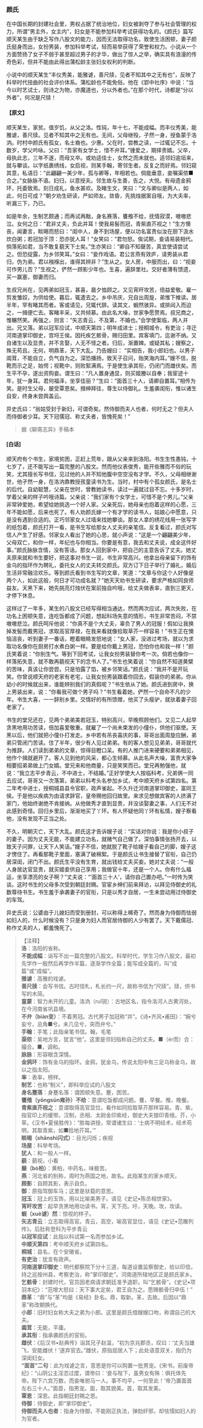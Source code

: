 <script type="text/javascript">
    var head = document.getElementsByTagName('head')[0];
    cssURL = '/public/liao.css';
    linkTag = document.createElement('link');
    linkTag.href = cssURL;
    linkTag.setAttribute('type','text/css');
    linkTag.setAttribute('rel','stylesheet');
    head.appendChild(linkTag);
</script>
### 颜氏

在中国长期的封建社会里，男权占据了统治地位，妇女被剥夺了参与社会管理的权力，所谓“男主外，女主内”，妇女是不能参加科举考试获得功名的。《颜氏》篇写顺天某生由于缺乏写作八股文的能力，因而无法取得功名，致使生活困顿，妻子颜氏挺身而出，女扮男装，参加科举考试，轻而易举获得了荣誉和权力。小说从一个方面赞扬了女子不弱于甚至超过男子的才华，做出了惊人之举，确实具有浪漫的传奇色彩，但并不能由此得出蒲松龄主张妇女权利的判断。

小说中的顺天某生“丰仪秀美，能雅谑，善尺牍，见者不知其中之无有也”，反映了科举时代扭曲的社会评价体系。蒲松龄也不能免俗。他在《郢中社序》中说：“当今以时艺试士，则诗之为物，亦魔道也，分以外者也。”在那个时代，诗都是“分以外者”，何况是尺牍！

#### 【原文】
<section>
顺天某生，家贫。值岁饥，从父之洛。性钝，年十七，不能成幅。而丰仪秀美，能雅谑，善尺牍。见者不知其中之无有也。无间，父母继殁，孑然一身，授鱼蒙于洛汭。时村中颜氏有孤女，名士裔也。少惠。父在时，尝教之读，一过辄记不忘。十数岁，学父吟咏。父曰：“吾家有女学士，惜不弁耳。”锺爱之，期择贵婿。父卒，母执此志，三年不遂，而母又卒。或劝适佳士，女然之而未就也。适邻妇逾垣来，就与攀谈。以字纸裹绣线，女启视，则某手翰，寄邻生者。反复之而好焉。邻妇窥其意，私语日：“此翩翩一美少年，孤与卿等，年相若也。倘能垂意，妾嘱渠侬■合之。”女脉脉不语。妇归，以意授夫。邻生故与生善，告之，大悦。有母遗金鸦环，托委致焉。刻日成礼，鱼水甚欢。及睹生文，笑曰：“文与卿似是两人，如此，何日可成？”朝夕劝生研读，严如师友。敛昏，先挑烛据案自哦，为大夫率，听漏三下，乃已。

如是年余，生制艺颇通；而再试再黜，身名赛落，饔飧不给，抚情寂漠，嗷嗷悲泣。女何之日：“君非丈夫，负此并耳！使我易髻而冠，青紫直芥视之！”生方懊丧，闻妻言，睒晹而怒曰：“闺中人，身不到场屋，便以功名富贵似汝在厨下汲水炊白粥；若冠加于顶：恐亦犹人耳！”女笑曰：“君勿怒。俟试期，妾请易装相代。倘落拓如君，当不敢复藐天下士矣。”生亦笑曰：“卿自不知蘖苦，真宜使请尝试之。但恐绽露，为乡邻笑耳。”女曰：“妾作戏语。君公言燕有效庐，请男装从君归，伪为弟。君以襁褓出，谁得其辨非？”生从之。女人房，中服而出，曰：“视妾可作男儿否？”生视之，俨然一顾影少年也。生喜，遍辞里社。交好者薄有馈遗，买一赢塞，御妻而归。

生叔兄尚在，见两弟如冠玉，甚喜，晨夕恤顾之。又见宵旰攻苦，倍益爱敬。雇一剪发雏奴，为供给使。暮后，辄遣去之。乡中吊庆，兄自出周旋，弟惟下帷读。居半年，罕有睹其而者。客或请见，兄辄代辞。读其文，蝦然骇异。或排闼入而迫之，一揖便亡去。客睹丰采，又共倾慕。由此名大噪，世家争愿赘焉。叔兄商之，惟冁然笑。再强之，则言：“矢志青云，不及第，不婚也。”会学使案临，两人并出。兄又落。弟以冠军应试，中顺天第四；明年成进士；授桐城令，有吏治；寻迁河南道掌印御史，宫埒王侯。因托疾乞骸骨，赐归田里。宾客填门，迄谢不纳。又自诸生以及显贵，并不言娶，人无不怪之者。归后，渐置婢。或疑其私；嫂察之，殊无苟且。无何，明鼎革，天下大乱。乃告嫂曰：
“实相告，我小郎妇也。以男子阘茸，不能自立，负气自为之。深恐播扬，致天子召问，贻笑海内耳。”嫂不信，脱靴而示之足，始愕；视靴中，则败絮满焉。于是使生承其衔，仍闭门而雌伏矣。而生平不孕，遂出资购妾。谓生曰：“凡人置身通显，则买姬媵以自奉；我宦迹十年，犹一身耳。君何福泽，坐享佳丽？”生曰：“面首三十人，请卿自置耳。”相传为笑。是时生父母，屡受覃恩矣。搢绅拜往，尊生以侍御礼。生羞袭闺衔，惟以诸生自安，终身未尝舆盖云。

异史氏曰：“翁姑受封于新妇，可谓奇矣。然侍御而夫人也者，何时无之？但夫人而侍御者少耳。天下冠儒冠、称丈夫者，皆愧死矣！”

</section>

> 据《聊斋志异》手稿本

#### [白话]
<aside>

顺天府有个书生，家境贫困，正赶上荒年，跟从父亲来到洛阳。书生生性愚钝，十七岁了，还不能写出一篇完整的八股文。然而他仪表俊秀，能开些雅而不俗的玩笑，尤其擅长写书信，见过他的人并不知他腹中空空没有才学。不久，父母相继谢世，他孑然一身，在洛汭靠教授孩童读书为生。当时，村中有个孤女颜氏，是名士的后代。自幼聪慧，父亲在世时，曾教她读书，读过一遍就过目不忘。十多岁时，学着父亲的样子吟哦诗篇。父亲说：“我们家有个女学士，可惜不是个男儿。”父亲非常钟爱她，希望给她挑选一个好人家。父亲死后，她母亲也抱着这样的心愿，三年不能如愿，后来也死了。有人劝颜氏嫁一个有才学的读书人，姑娘心中愿意，只是没有遇到合适的。正巧邻家女人过墙来找她攀谈。那女人拿的绣花线用一张写字的纸包着，颜氏打开一看，是书生写给那女人丈夫的亲笔信。反复看过，颜氏对写信人产生了好感。邻家女人看出了她的心思，就小声说：“这是一个翩翩美少年，父母双亡，和你一样，年纪也与你相当。你要是有意，我去和丈夫说，成全这件好事。”颜氏脉脉含情，没有答话。那女人回到家中，把自己的主意告诉了丈夫。她丈夫原来就和书生要好，把这事对书生一说，书生非常高兴。他拿出母亲留下的饰有金乌的指环作为聘礼，委托女人的丈夫转交颜氏。双方订下日子举行了婚礼，婚后生活非常融洽欢乐。等到颜氏看到书生写的文章，笑道：“文章与你这个人好像是两个人，如此这般，何日才可功成名就？”她天天劝书生研读，要求严格如同良师益友。天黑下来，她先挑亮灯烛伏在案前独自吟哦，给丈夫做表率，直到三更天，才停下休息。

这样过了一年多，某生的八股文已经写得相当通达，然而两次应试，两次失败，在功名上困顿失意，连吃饭都成了问题，想起科场失意的情形，书生非常苦闷，不禁嗷嗷悲泣。颜氏呵斥他说：“你真不是个大丈夫，辜负了男人的冠服！假如让我换掉发髻而戴男冠，求取高官厚禄，在我来看就像拾取草芥一样容易！”书生正在懊恼沮丧，听到妻子一番话，瞪着眼睛发怒地说：“女人家，没进过考场，就以为求取功名像你在厨房打水煮白粥一样。要是给你戴上男冠，恐怕你也和我一样！”颜氏笑着说：“你别生气。等到下回考试，让我女扮男装替你考一次。倘若也像你一样落拓失意，就不敢再藐视天下的念书人了。”书生也笑着说：“你自然不知道黄檗的苦味，真该让你尝尝。只是怕露了馅，被乡邻笑话。”颜氏说：“我并不是开玩笑。你曾说顺天府的老家有老宅，让我女扮男装跟着你回去，假装你的弟弟。你从幼小的时候就出来，谁能辨别我们的真假呢？”书生依从了她。颜氏进到房中，换上男装出来，说：“你看我可做个男子吗？”书生看着她，俨然一个自命不凡的少年。书生大喜，一一辞别乡里。交情好的有所馈赠，他买了头瘦驴，就驮着妻子回老家了。

书生的堂兄还在，见两个弟弟美若冠玉，特别高兴，早晚照顾他们。又见二人起早贪黑地用功苦读，倍加喜爱敬重。就雇了一个尚未束发的小僮仆，供他们驱使。天黑以后，他们就把小僮仆打发走。乡中若有吊丧喜庆的事，哥哥出面周旋应酬，弟弟只管闭门苦读。住了半年，很少有人见过弟弟。有的客人想见见弟弟，哥哥就代为推辞。人们读到弟弟的文章，惊得目瞪口呆。有的人推门进来硬要和弟弟相见，他作个揖就避开了。客人见到他的风采，都心生倾慕。从此名声大噪，富贵大家争相要招弟弟做上门女婿。堂兄来和他商量，只是笑笑而已。堂兄再勉强他，就说：“我立志平步青云，不中进士，不结婚。”正好学使大人按临科考，兄弟俩一同去应试，哥哥又一次落第，弟弟以科考头名参加乡试，考中顺天府乡试第四名。第二年考中进士，授桐城县县令官职，政声雀起。不久升迁河南道掌印御史，富同王侯。于是他以疾病为由请求辞官，皇帝赐他回归故里。来求见想做宾客的人挤满了家门，他始终谢绝不肯接纳。从他做秀才直到显贵，并没谈娶妻之事，人们无不对此感到奇怪。回归乡里后，渐渐地买了丫环。有人怀疑他同丫环有私情，嫂子察看他，没有发现不正当之处。

不久，明朝灭亡，天下大乱。颜氏这才告诉嫂子说：“实话对你说：我是你小叔子的妻子。因为丈夫无能，不能建立功名，就赌气自己做了。深怕事情张扬开去，以致天子问罪，让天下人笑话。”嫂子不信，她就脱了靴子给嫂子看自己的脚，嫂子这才愣住了。再看那靴子里面，塞满了破棉絮。于是颜氏让书生接替了官衔，自己仍居深闺，闭门不出。颜氏生平没有生育，就出钱给丈夫买妾。她对丈夫说：“一般人身居达官显贵，就买姬妾供自己享用；我做官十年，还是一个人。你有什么福运，坐享漂亮的女子啊？”丈夫说：“‘面首三十人’，请你自己置办吧。”一时传为笑谈。这时书生的父母多次受到朝廷封赐。官宦乡绅们前来拜访，以拜见侍御史的礼数尊待书生。书生羞于承袭妻子的官衔，只是以秀才自居，一生未尝动用过侍御史的车驾。

异史氏说：公婆由于儿媳妇而受到册封，可以称得上稀奇了。然而身为侍御而怯弱如妇人的，什么时候没有？只是身为妇人而官居侍御的人少有罢了。天下戴儒冠、称作丈夫的人，都羞愧死了。

</aside>

> 【注释】  
<b>洛</b>：洛阳的省称。  
<b>不能成幅</b>：诣写不出一篇完整的八股文。科举时代，学生习作八股文，最初先学作一殷然后再学作半篇，逐渐学作全篇；能写成全篇的，叫“成篇”或“成幅”。  
<b>雅谑</b>：高雅的戏谑。  
<b>善尺牍</b>：会写书信。古时信札，札长约一尺，故称书信为“尺牍”。牍，供书写的木简。  
<b>童蒙</b>：智力未开的儿童。洛汭（ruǐ锐）：古地区名，指令洛河人古黄河处，在今河南省巩县境。  
<b>不弁（biàn变）</b>：不着男冠。古代男子加冠称“并”。《诗•齐风•甫田》：“婉兮妄兮，总角■兮。未几见兮，突而弁兮。”  
<b>手翰</b>：手笔；此指亲笔书信。翰，毛笔  
<b>渠侬</b>：吴地方言，犹言“他”。这里是邻妇指称自己的丈夫。■（ér而）合：撮合。■，调和。  
<b>脉脉</b>：形容眼含深情。  
<b>金鸦环</b>：饰有金乌的指环。金鸦，犹金乌，传说太阳中有三足乌称金乌，故以之指太阳。  
<b>率</b>：表率，榜样。  
<b>制艺</b>：也称“制义”，即科举应试的八股文  
<b>身名蹇落</b>：身蹇名落：谓困顿失意。蹇，困苦。  
<b>饔飧（yōngsūn雍孙）不给</b>：意谓吃饭都成问题。饔，早餐。飧，晚餐。  
<b>青紫直芥视之</b>：意谓取得高官显位，看作如同拾取草芥那样容易。青、紫，指官印上的缓带。汉制，丞相、太尉金印紫经，御史大夫银印青绶。芥，小草。《汉书•夏侯胜传》：“胜每讲授，常谓诸生曰：‘士病不明经术，经术苟明，其取青紫，如■拾地芥耳。’”  
<b>睒晹（shǎnshì闪式）</b>：目光闪烁；疾视  
<b>场屋</b>：科举考场。  
<b>犹人</b>：和一般人一样。  
<b>藐</b>：藐视，小看  
<b>蘖（bò柏）</b>：黄柏，中药名，味极苦。  
<b>燕</b>：河北省的别称，周时为燕国之地，故名。此指某生的家乡顺天。  
<b>顾影</b>：自顾其影，表示自负。  
<b>御</b>：原指驾御车马；这里是驮载的意思。  
<b>冠玉</b>：冠上的玉饰，用以比喻美男子。语见《史记•陈丞相世家》。  
<b>宵旰攻苦</b>：起早贪黑地用功读书。宵，天下亮。吁，天晚。攻，攻读。  
<b>蝦（xuè谑）然</b>：惊视的样子。  
<b>矢志青云</b>：立志取得高官。青云，高空，喻高官显位，语见《史记•范雎列传》。后肚称登科为平步青云  
<b>以冠军应试</b>：此指以科试第一名而参加乡试。  
<b>中顺天第四</b>：考中顺天府乡试第四名。  
<b>桐城</b>：县名，在个安徽省。  
<b>有吏治</b>：犹言有政声。  
<b>河南道掌印御史</b>：明代都察院下分十三道，每道设置监察御史，给以印信，持之巡按州县，考察吏治，称“掌印御史”。河南道所辖地区正是颜氏家乡。  
<b>乞骸骨</b>：封建时代，官员因老病请求朝廷准予退职，叫“乞骸骨”。《史记•项羽本纪》：“范增大怒曰：天下事大定矣，君王自为之。愿赐骸骨归卒伍！”  
<b>鼎革</b>：“鼎”与“革”均是《易经》卦名。鼎，取新。革，去故。后因以“鼎革”称改朝换代。  
<b>小郎</b>：旧时妇女称大夫之弟为小郎。这里是颜氏借嫂嫂口吻，称谓自己的大夫。  
<b>阘茸</b>：无能，平庸。  
<b>承其衔</b>：指承袭颜氏的官衔。  
<b>雌伏</b>：《后汉书•赵典传》诣其兄子赵温，“初为京兆郡丞，叹曰：‘丈夫当雄飞，安能雌伏！’遂弃官去。”雌伏，原指屈居人下；此处语意双关，指仍为深闺妇女。  
<b>“面首”二句</b>：此为戏谑之言，意思是你可以购置一批男宠。《宋书。前废帝纪》：“山阴公主淫恣过度，谓帝曰：‘妾与陛下，虽男女有殊：俱托体先帝。陛下六宫万数，而妾唯驸马一人。事不均平，一何至此！’帝乃置面首左右三十人。”面首，指男宠。面，取其貌美。首，取其发美。  
<b>覃恩</b>：深恩。此指朝廷封赐之恩。  
<b>侍御</b>：侍御史，即“掌印御史”。  
<b>侍御而夫人也者</b>：指身为侍御，不能刚正执法，弹劾奸邪，却怯懦如妇人的为官者。  
